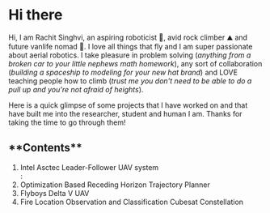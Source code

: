 # Hi there

Hi, I am Rachit Singhvi, an aspiring roboticist 🤖, avid rock climber ⛰️ and future vanlife nomad 🚙. I love all things that fly and I am super passionate about aerial robotics. I take pleasure in problem solving (*anything from a broken car to your little nephews math homework*), any sort of collaboration (*building a spaceship to modeling for your new hat brand*) and LOVE teaching people how to climb (*trust me you don't need to be able to do a pull up and you're not afraid of heights*).

Here is a quick glimpse of some projects that I have worked on and that have built me into the researcher, student and human I am. Thanks for taking the time to go through them!

<h2> **Contents** </h2>
<ol>
  <li>Intel Asctec Leader-Follower UAV system </li>: 
  <li>Optimization Based Receding Horizon Trajectory Planner </li>
  <li>Flyboys Delta V UAV </li>
  <li>Fire Location Observation and Classification Cubesat Constellation </li>
</ol>
